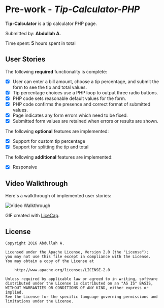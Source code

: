 # Pre-work - *Tip-Calculator-PHP*

**Tip-Calculator** is a tip calculator PHP page.

Submitted by: **Abdullah A.**

Time spent: **5** hours spent in total

## User Stories

The following **required** functionality is complete:
* [X] User can enter a bill amount, choose a tip percentage, and submit the form to see the tip and total values.
* [X] Tip percentage choices use a PHP loop to output three radio buttons.
* [X] PHP code sets reasonable default values for the form.
* [X] PHP code confirms the presence and correct format of submitted values.
* [X] Page indicates any form errors which need to be fixed.
* [X] Submitted form values are retained when errors or results are shown.

The following **optional** features are implemented:
* [X] Support for custom tip percentage
* [X] Support for splitting the tip and total

The following **additional** features are implemented:

* [X]  Responsive

## Video Walkthrough

Here's a walkthrough of implemented user stories:

<img src='http://i.imgur.com/kHcNtEm.gif' title='Video Gif' width='' alt='Video Walkthrough' />

GIF created with [LiceCap](http://www.cockos.com/licecap/).



## License

    Copyright 2016 Abdullah A.

    Licensed under the Apache License, Version 2.0 (the "License");
    you may not use this file except in compliance with the License.
    You may obtain a copy of the License at

        http://www.apache.org/licenses/LICENSE-2.0

    Unless required by applicable law or agreed to in writing, software
    distributed under the License is distributed on an "AS IS" BASIS,
    WITHOUT WARRANTIES OR CONDITIONS OF ANY KIND, either express or implied.
    See the License for the specific language governing permissions and
    limitations under the License.
